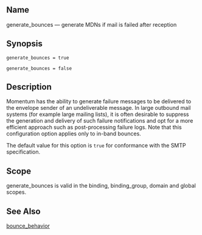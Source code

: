 <a name="conf.ref.generate_bounces"></a>
## Name

generate_bounces — generate MDNs if mail is failed after reception

## Synopsis

`generate_bounces = true`

`generate_bounces = false`

<a name="idp24757296"></a>
## Description

Momentum has the ability to generate failure messages to be delivered to the envelope sender of an undeliverable message. In large outbound mail systems (for example large mailing lists), it is often desirable to suppress the generation and delivery of such failure notifications and opt for a more efficient approach such as post-processing failure logs. Note that this configuration option applies only to in-band bounces.

The default value for this option is `true` for conformance with the SMTP specification.

<a name="idp24760528"></a>
## Scope

generate_bounces is valid in the binding, binding_group, domain and global scopes.

<a name="idp24762400"></a>
## See Also

[bounce_behavior](conf.ref.bounce_behavior "bounce_behavior")

